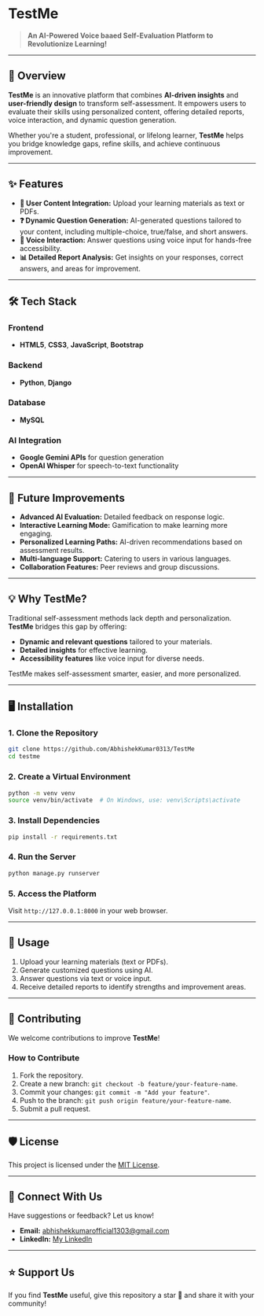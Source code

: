 

# **TestMe**  
> **An AI-Powered Voice baaed Self-Evaluation Platform to Revolutionize Learning!**

---

## 🚀 **Overview**  

**TestMe** is an innovative platform that combines **AI-driven insights** and **user-friendly design** to transform self-assessment. It empowers users to evaluate their skills using personalized content, offering detailed reports, voice interaction, and dynamic question generation.  

Whether you're a student, professional, or lifelong learner, **TestMe** helps you bridge knowledge gaps, refine skills, and achieve continuous improvement.

---

## ✨ **Features**  

- **📂 User Content Integration:** Upload your learning materials as text or PDFs.  
- **❓ Dynamic Question Generation:** AI-generated questions tailored to your content, including multiple-choice, true/false, and short answers.  
- **🎤 Voice Interaction:** Answer questions using voice input for hands-free accessibility.  
- **📊 Detailed Report Analysis:** Get insights on your responses, correct answers, and areas for improvement.  

---

## 🛠️ **Tech Stack**  

### **Frontend**  
- **HTML5**, **CSS3**, **JavaScript**, **Bootstrap**

### **Backend**  
- **Python**, **Django**

### **Database**  
- **MySQL**

### **AI Integration**  
- **Google Gemini APIs** for question generation  
- **OpenAI Whisper** for speech-to-text functionality  

---

## 🎯 **Future Improvements**  

- **Advanced AI Evaluation:** Detailed feedback on response logic.  
- **Interactive Learning Mode:** Gamification to make learning more engaging.  
- **Personalized Learning Paths:** AI-driven recommendations based on assessment results.  
- **Multi-language Support:** Catering to users in various languages.  
- **Collaboration Features:** Peer reviews and group discussions.  

---

## 💡 **Why TestMe?**  

Traditional self-assessment methods lack depth and personalization. **TestMe** bridges this gap by offering:  

- **Dynamic and relevant questions** tailored to your materials.  
- **Detailed insights** for effective learning.  
- **Accessibility features** like voice input for diverse needs.  

TestMe makes self-assessment smarter, easier, and more personalized.  

---

## 🖥️ **Installation**  

### **1. Clone the Repository**  
```bash  
git clone https://github.com/AbhishekKumar0313/TestMe
cd testme  
```  

### **2. Create a Virtual Environment**  
```bash  
python -m venv venv  
source venv/bin/activate  # On Windows, use: venv\Scripts\activate  
```  

### **3. Install Dependencies**  
```bash  
pip install -r requirements.txt  
```  

### **4. Run the Server**  
```bash  
python manage.py runserver  
```  

### **5. Access the Platform**  
Visit `http://127.0.0.1:8000` in your web browser.  

---

## 📜 **Usage**  

1. Upload your learning materials (text or PDFs).  
2. Generate customized questions using AI.  
3. Answer questions via text or voice input.  
4. Receive detailed reports to identify strengths and improvement areas.  

---

## 🤝 **Contributing**  

We welcome contributions to improve **TestMe**!  

### **How to Contribute**  
1. Fork the repository.  
2. Create a new branch: `git checkout -b feature/your-feature-name`.  
3. Commit your changes: `git commit -m "Add your feature"`.  
4. Push to the branch: `git push origin feature/your-feature-name`.  
5. Submit a pull request.  

---

## 🛡️ **License**  

This project is licensed under the [MIT License](LICENSE).  

---

## 📣 **Connect With Us**  

Have suggestions or feedback? Let us know!  
- **Email:** abhishekkumarofficial1303@gmail.com  
- **LinkedIn:** [My LinkedIn](https://www.linkedin.com/in/abhishek-kumar-265a03229/)  

---

## ⭐ **Support Us**  

If you find **TestMe** useful, give this repository a star 🌟 and share it with your community!  
